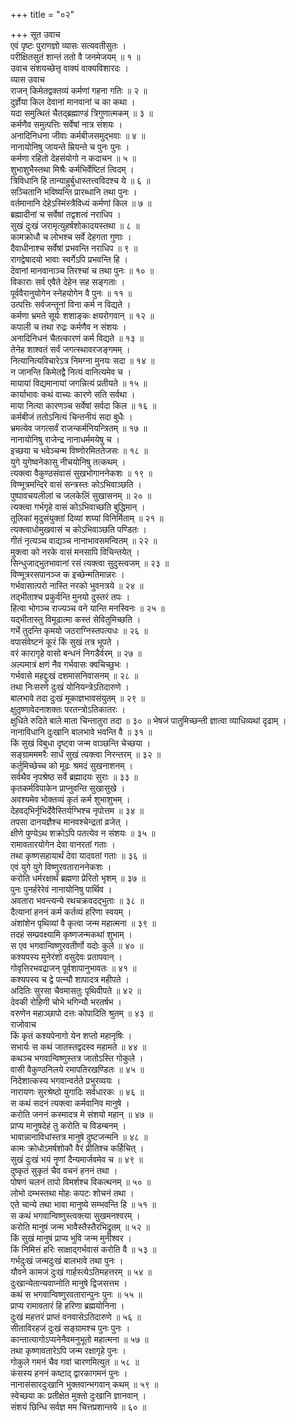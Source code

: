+++
title = "०२"

+++
सूत उवाच  
एवं पृष्टः पुराणज्ञो व्यासः सत्यवतीसुतः ।  
परीक्षितसुतं शान्तं ततो वै जनमेजयम् ॥ १ ॥  
उवाच संशयच्छेत्तृ वाक्यं वाक्यविशारदः ।  
व्यास उवाच  
राजन् किमेतद्वक्तव्यं कर्मणां गहना गतिः ॥ २ ॥  
दुर्ज्ञेया किल देवानां मानवानां च का कथा ।  
यदा समुत्थितं चैतद्ब्रह्माण्डं त्रिगुणात्मकम् ॥ ३ ॥  
कर्मणैव समुत्पत्तिः सर्वेषां नात्र संशयः ।  
अनादिनिधना जीवाः कर्मबीजसमुद्‌भवाः ॥ ४ ॥  
नानायोनिषु जायन्ते म्रियन्ते च पुनः पुनः ।  
कर्मणा रहितो देहसंयोगो न कदाचन ॥ ५ ॥  
शुभाशुभैस्तथा मिश्रैः कर्मभिर्वेष्टितं त्विदम् ।  
त्रिविधानि हि तान्याहुर्बुधास्तत्त्वविदश्च ये ॥ ६ ॥  
सञ्चितानि भविष्यन्ति प्रारब्धानि तथा पुनः ।  
वर्तमानानि देहेऽस्मिंस्त्रैविध्यं कर्मणां किल ॥ ७ ॥  
ब्रह्मादीनां च सर्वेषां तद्वशत्वं नराधिप ।  
सुखं दुःखं जरामृत्युहर्षशोकादयस्तथा ॥ ८ ॥  
कामक्रोधौ च लोभश्च सर्वे देहगता गुणाः ।  
दैवाधीनाश्च सर्वेषां प्रभवन्ति नराधिप ॥ ९ ॥  
रागद्वेषादयो भावाः स्वर्गेऽपि प्रभवन्ति हि ।  
देवानां मानवानाञ्च तिरश्चां च तथा पुनः ॥ १० ॥  
विकाराः सर्व एवैते देहेन सह सङ्गताः ।  
पूर्ववैरानुयोगेन स्नेहयोगेन वै पुनः ॥ ११ ॥  
उत्पत्तिः सर्वजन्तूनां विना कर्म न विद्यते ।  
कर्मणा भ्रमते सूर्यः शशाङ्कः क्षयरोगवान् ॥ १२ ॥  
कपाली च तथा रुद्रः कर्मणैव न संशयः ।  
अनादिनिधनं चैतत्कारणं कर्म विद्यते ॥ १३ ॥  
तेनेह शाश्वतं सर्वं जगत्स्थावरजङ्गमम् ।  
नित्यानित्यविचारेऽत्र निमग्ना मुनयः सदा ॥ १४ ॥  
न जानन्ति किमेतद्वै नित्यं वानित्यमेव च ।  
मायायां विद्यमानायां जगन्नित्यं प्रतीयते ॥ १५ ॥  
कार्याभावः कथं वाच्यः कारणे सति सर्वथा ।  
माया नित्या कारणञ्च सर्वेषां सर्वदा किल ॥ १६ ॥  
कर्मबीजं ततोऽनित्यं चिन्तनीयं सदा बुधैः ।  
भ्रमत्येव जगत्सर्वं राजन्कर्मनियन्त्रितम् ॥ १७ ॥  
नानायोनिषु राजेन्द्र नानाधर्ममयेषु च ।  
इच्छया च भवेञ्चन्म विष्णोरमिततेजसः ॥ १८ ॥  
युगे युगेष्वनेकासु नीचयोनिषु तत्कथम् ।  
त्यक्त्वा वैकुण्ठसंवासं सुखभोगाननेकशः ॥ १९ ॥  
विण्मूत्रमन्दिरे वासं सन्त्रस्तः कोऽभिवाञ्छति ।  
पुष्पावचयलीलां च जलकेलिं सुखासनम् ॥ २० ॥  
त्यक्त्वा गर्भगृहे वासं कोऽभिवाच्छति बुद्धिमान् ।  
तूलिकां मृदुसंयुक्तां दिव्यां शय्यां विनिर्मिताम् ॥ २१ ॥  
त्यक्त्वाधोमुखवासं च कोऽभिवाञ्छति पण्डितः ।  
गीतं नृत्यञ्च वाद्यञ्च नानाभावसमन्वितम् ॥ २२ ॥  
मुक्त्वा को नरके वासं मनसापि विचिन्तयेत् ।  
सिन्धुजाद्‌भुतभावानां रसं त्यक्त्वा सुदुस्त्वजम् ॥ २३ ॥  
विण्मूत्ररसपानञ्ज क इच्छेन्मतिमान्नरः ।  
गर्भवासात्परो नास्ति नरको भुवनत्रये ॥ २४ ॥  
तद्‌भीताश्च प्रकुर्वन्ति मुनयो दुस्तरं तपः ।  
हित्वा भोगञ्च राज्यञ्च वने यान्ति मनस्विनः ॥ २५ ॥  
यद्‌भीतास्तु विमूढात्मा कस्तं सेवितुमिच्छति ।  
गर्भे तुदन्ति कृमयो जठराग्निस्तपत्यधः ॥ २६ ॥  
वपासंवेष्टनं कूरं किं सुखं तत्र भूपते ।  
वरं कारागृहे वासो बन्धनं निगडैर्वरम् ॥ २७ ॥  
अल्पमात्रं क्षणं नैव गर्भवासः क्वचिच्छुभः ।  
गर्भवासे महद्दुःखं दशमासनिवासनम् ॥ २८ ॥  
तथा निःसरणे दुःखं योनियन्त्रेऽतिदारुणे ।  
बालभावे तदा दुःखं मूकाज्ञभावसंयुतम् ॥ २९ ॥  
क्षुतृष्णावेदनाशक्तः परतन्त्रोऽतिकातरः ।  
क्षुधिते रुदिते बाले माता चिन्तातुरा तदा ॥ ३० ॥
भेषजं पातुमिच्छन्ती ज्ञात्वा व्याधिव्यथां दृढाम् ।  
नानाविधानि दुःखानि बालभावे भवन्ति वै ॥ ३१ ॥  
किं सुखं विबुधा दृष्ट्वा जन्म वाञ्छन्ति चेच्छया ।  
सङ्ग्रामममरैः सार्धं सुखं त्यक्त्वा निरन्तरम् ॥ ३२ ॥  
कर्तुमिच्छेच्च को मूढः श्रमदं सुखनाशनम् ।  
सर्वथैव नृपश्रेष्ठ सर्वे ब्रह्मादयः सुराः ॥ ३३ ॥  
कृतकर्मविपाकेन प्राप्नुवन्ति सुखासुखे ।  
अवश्यमेव भोक्तव्यं कृतं कर्म शुभाशुभम् ।  
देहवद्‌भिर्नृभिर्देवैस्तिर्यग्भिश्च नृपोत्तम ॥ ३४ ॥  
तपसा दानयज्ञैश्च मानवश्चेन्द्रतां व्रजेत् ।  
क्षीणे पुण्येऽथ शक्रोऽपि पतत्येव न संशयः ॥ ३५ ॥  
रामावतारयोगेन देवा वानरतां गताः ।  
तथा कृष्णसहायार्थं देवा यादवतां गताः ॥ ३६ ॥  
एवं युगे युगे विष्णुरवताराननेकशः ।  
करोति धर्मरक्षार्थं ब्रह्मणा प्रेरितो भृशम् ॥ ३७ ॥  
पुनः पुनर्हरेरेवं नानायोनिषु पार्थिव ।  
अवतारा भवन्त्यन्ये रथचक्रवदद्‌भुताः ॥ ३८ ॥  
दैत्यानां हननं कर्म कर्तव्यं हरिणा स्वयम् ।  
अंशांशेन पृथिव्यां वै कृत्वा जन्म महात्मना ॥ ३९ ॥  
तदहं सम्प्रवक्ष्यामि कृष्णजन्मकथां शुभाम् ।  
स एव भगवान्विष्णुरवतीर्णो यदोः कुले ॥ ४० ॥  
कश्यपस्य मुनेरंशो वसुदेवः प्रतापवान् ।  
गोवृत्तिरभवद्राजन् पूर्वशापानुभावतः ॥ ४१ ॥  
कश्यपस्य च द्वे पत्न्यौ शापादत्र महीपते ।  
अदितिः सुरसा चैवमासतुः पृथिवीपते ॥ ४२ ॥  
देवकी रोहिणी चोभे भगिन्यौ भरतर्षभ ।  
वरुणेन महाञ्छापो दत्तः कोपादिति श्रुतम् ॥ ४३ ॥  
राजोवाच  
किं कृतं कश्यपेनागो येन शप्तो महानृषिः ।  
सभार्यः स कथं जातस्तद्वदस्व महामते ॥ ४४ ॥  
कथञ्च भगवान्विष्णुस्तत्र जातोऽस्ति गोकुले ।  
वासी वैकुण्ठनिलये रमापतिरखण्डितः ॥ ४५ ॥  
निदेशात्कस्य भगवान्वर्तते प्रभुरव्ययः ।  
नारायणः सुरश्रेष्ठो युगादिः सर्वधारकः ॥ ४६ ॥  
स कथं सदनं त्यक्त्वा कर्मवानिव मानुषे ।  
करोति जननं कस्मादत्र मे संशयो महान् ॥ ४७ ॥  
प्राप्य मानुषदेहं तु करोति च विडम्बनम् ।  
भावान्नानाविधांस्तत्र मानुषे दुष्टजन्मनि ॥ ४८ ॥  
कामः क्रोधोऽमर्षशोकौ वैरं प्रीतिश्च कर्हिचित् ।  
सुखं दुःखं भयं नॄणां दैन्यमार्जवमेव च ॥ ४९ ॥  
दुष्कृतं सुकृतं चैव वचनं हननं तथा ।  
पोषणं चलनं तापो विमर्शश्च विकत्थनम् ॥ ५० ॥  
लोभो दम्भस्तथा मोहः कपटः शोचनं तथा ।  
एते चान्ये तथा भावा मानुष्ये सम्भवन्ति हि ॥ ५१ ॥  
स कथं भगवान्विष्णुस्त्वक्त्या सुखमनश्वरम् ।  
करोति मानुषं जन्म भावैस्तैस्तैरभिद्रुतम् ॥ ५२ ॥  
किं सुखं मानुषं प्राप्य भुवि जन्म मुनीश्वर ।  
किं निमित्तं हरिः साक्षाद्‌गर्भवासं करोति वै ॥ ५३ ॥  
गर्भदुःखं जन्मदुःखं बालभावे तथा पुनः ।  
यौवने कामजं दुःखं गार्हस्त्येऽतिमहत्तरम् ॥ ५४ ॥  
दुःखान्येतान्यवाप्नोति मानुषे द्विजसत्तम ।  
कथं स भगवान्विष्णुरवतारान्पुनः पुनः ॥ ५५ ॥  
प्राप्य रामावतारं हि हरिणा ब्रह्मयोनिना ।  
दुःखं महत्तरं प्राप्तं वनवासेऽतिदारुणे ॥ ५६ ॥  
सीताविरहजं दुःखं सङ्ग्रामश्च पुनः पुनः ।  
कान्तात्यागोऽप्यनेनैवमनुभूतो महात्मना ॥ ५७ ॥  
तथा कृष्णावतारेऽपि जन्म रक्षागृहे पुनः ।  
गोकुले गमनं चैव गवां चारणमित्युत ॥ ५८ ॥  
कंसस्य हननं कष्टाद्‌ द्वारकागमनं पुनः ।  
नानासंसारदुःखानि भुक्तवान्भगवान् कथम् ॥ ५९ ॥  
स्वेच्छया कः प्रतीक्षेत मुक्तो दुःखानि ज्ञानवान् ।  
संशयं छिन्धि सर्वज्ञ मम चित्तप्रशान्तये ॥ ६० ॥
